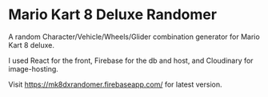 # Mario Kart 8 Deluxe Randomer

A random Character/Vehicle/Wheels/Glider combination generator for Mario Kart 8 deluxe.

I used React for the front, Firebase for the db and host, and Cloudinary for image-hosting.

Visit https://mk8dxrandomer.firebaseapp.com/ for latest version.
